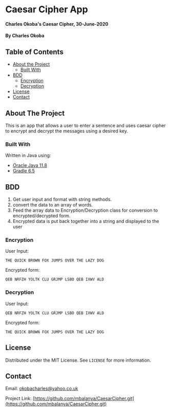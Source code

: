 # Caesar Cipher App
#### Charles Okoba's Caesar Cipher, 30-June-2020
#### By Charles Okoba


## Table of Contents
* [About the Project](#about-the-project)
  * [Built With](#built-with)
* [BDD](#bdd)
    * [Encryption](#encryption)
    * [Decryption](#decryption)
* [License](#license)
* [Contact](#contact)


<!-- ABOUT THE PROJECT -->
## About The Project

This is an app that allows a user to enter a sentence and uses caesar cipher to encrypt and decrypt the messages using a desired key.

### Built With
Written in Java using:
* [Oracle Java 11.8](https://www.oracle.com/java/)
* [Gradle 6.5](https://gradle.org/)


## BDD
1. Get user input and format with string methods.
2. convert the data to an array of words.
2. Feed the array data to Encryption/Decryption class for conversion to encrypted/decrypted form.
3. Encrypted data is put back together into a string and displayed to the user

### Encryption
User Input:
```
THE QUICK BROWN FOX JUMPS OVER THE LAZY DOG
```
Encrypted form:
```
QEB NRFZH YOLTK CLU GRJMP LSBO QEB IXWV ALD
```
### Decryption
User Input:
```
QEB NRFZH YOLTK CLU GRJMP LSBO QEB IXWV ALD
```
Encrypted form:
```
THE QUICK BROWN FOX JUMPS OVER THE LAZY DOG
```

<!-- LICENSE -->
## License

Distributed under the MIT License. See `LICENSE` for more information.



<!-- CONTACT -->
## Contact

Email: okobacharles@yahoo.co.uk

Project Link:  [https://github.com/mbalanya/CaesarCipher.git](https://github.com/mbalanya/CaesarCipher.git)

